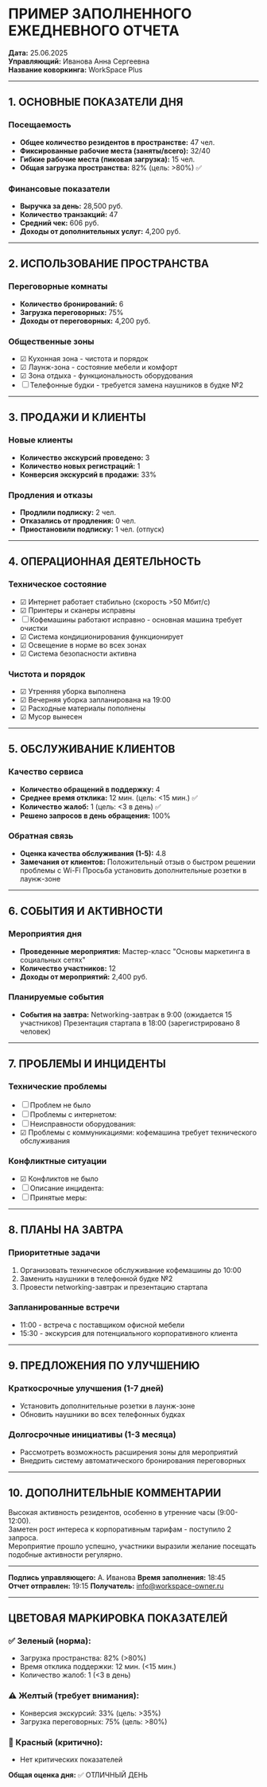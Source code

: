 # ПРИМЕР ЗАПОЛНЕННОГО ЕЖЕДНЕВНОГО ОТЧЕТА

**Дата:** 25.06.2025  
**Управляющий:** Иванова Анна Сергеевна  
**Название коворкинга:** WorkSpace Plus

---

## 1. ОСНОВНЫЕ ПОКАЗАТЕЛИ ДНЯ

### Посещаемость
- **Общее количество резидентов в пространстве:** 47 чел.
- **Фиксированные рабочие места (заняты/всего):** 32/40
- **Гибкие рабочие места (пиковая загрузка):** 15 чел.
- **Общая загрузка пространства:** 82% (цель: >80%) ✅

### Финансовые показатели
- **Выручка за день:** 28,500 руб.
- **Количество транзакций:** 47
- **Средний чек:** 606 руб.
- **Доходы от дополнительных услуг:** 4,200 руб.

---

## 2. ИСПОЛЬЗОВАНИЕ ПРОСТРАНСТВА

### Переговорные комнаты
- **Количество бронирований:** 6
- **Загрузка переговорных:** 75% 
- **Доходы от переговорных:** 4,200 руб.

### Общественные зоны
- ☑ Кухонная зона - чистота и порядок
- ☑ Лаунж-зона - состояние мебели и комфорт  
- ☑ Зона отдыха - функциональность оборудования
- ☐ Телефонные будки - требуется замена наушников в будке №2

---

## 3. ПРОДАЖИ И КЛИЕНТЫ

### Новые клиенты
- **Количество экскурсий проведено:** 3
- **Количество новых регистраций:** 1
- **Конверсия экскурсий в продажи:** 33%

### Продления и отказы
- **Продлили подписку:** 2 чел.
- **Отказались от продления:** 0 чел.
- **Приостановили подписку:** 1 чел. (отпуск)

---

## 4. ОПЕРАЦИОННАЯ ДЕЯТЕЛЬНОСТЬ

### Техническое состояние
- ☑ Интернет работает стабильно (скорость >50 Мбит/с)
- ☑ Принтеры и сканеры исправны
- ☐ Кофемашины работают исправно - основная машина требует очистки
- ☑ Система кондиционирования функционирует
- ☑ Освещение в норме во всех зонах
- ☑ Система безопасности активна

### Чистота и порядок
- ☑ Утренняя уборка выполнена
- ☑ Вечерняя уборка запланирована на 19:00
- ☑ Расходные материалы пополнены
- ☑ Мусор вынесен

---

## 5. ОБСЛУЖИВАНИЕ КЛИЕНТОВ

### Качество сервиса
- **Количество обращений в поддержку:** 4
- **Среднее время отклика:** 12 мин. (цель: <15 мин.) ✅
- **Количество жалоб:** 1 (цель: <3 в день) ✅
- **Решено запросов в день обращения:** 100%

### Обратная связь
- **Оценка качества обслуживания (1-5):** 4.8
- **Замечания от клиентов:** 
  Положительный отзыв о быстром решении проблемы с Wi-Fi
  Просьба установить дополнительные розетки в лаунж-зоне

---

## 6. СОБЫТИЯ И АКТИВНОСТИ

### Мероприятия дня
- **Проведенные мероприятия:** 
  Мастер-класс "Основы маркетинга в социальных сетях"
- **Количество участников:** 12
- **Доходы от мероприятий:** 2,400 руб.

### Планируемые события
- **События на завтра:**
  Networking-завтрак в 9:00 (ожидается 15 участников)
  Презентация стартапа в 18:00 (зарегистрировано 8 человек)

---

## 7. ПРОБЛЕМЫ И ИНЦИДЕНТЫ

### Технические проблемы
- ☐ Проблем не было
- ☐ Проблемы с интернетом: 
- ☐ Неисправности оборудования: 
- ☑ Проблемы с коммуникациями: кофемашина требует технического обслуживания

### Конфликтные ситуации
- ☑ Конфликтов не было
- ☐ Описание инцидента: 
- ☐ Принятые меры: 

---

## 8. ПЛАНЫ НА ЗАВТРА

### Приоритетные задачи
1. Организовать техническое обслуживание кофемашины до 10:00
2. Заменить наушники в телефонной будке №2
3. Провести networking-завтрак и презентацию стартапа

### Запланированные встречи
- 11:00 - встреча с поставщиком офисной мебели
- 15:30 - экскурсия для потенциального корпоративного клиента

---

## 9. ПРЕДЛОЖЕНИЯ ПО УЛУЧШЕНИЮ

### Краткосрочные улучшения (1-7 дней)
- Установить дополнительные розетки в лаунж-зоне
- Обновить наушники во всех телефонных будках

### Долгосрочные инициативы (1-3 месяца)
- Рассмотреть возможность расширения зоны для мероприятий
- Внедрить систему автоматического бронирования переговорных

---

## 10. ДОПОЛНИТЕЛЬНЫЕ КОММЕНТАРИИ

Высокая активность резидентов, особенно в утренние часы (9:00-12:00).  
Заметен рост интереса к корпоративным тарифам - поступило 2 запроса.  
Мероприятие прошло успешно, участники выразили желание посещать подобные активности регулярно.

---

**Подпись управляющего:** А. Иванова **Время заполнения:** 18:45  
**Отчет отправлен:** 19:15 **Получатель:** info@workspace-owner.ru

---

## ЦВЕТОВАЯ МАРКИРОВКА ПОКАЗАТЕЛЕЙ

### ✅ Зеленый (норма):
- Загрузка пространства: 82% (>80%)
- Время отклика поддержки: 12 мин. (<15 мин.)
- Количество жалоб: 1 (<3 в день)

### ⚠️ Желтый (требует внимания):
- Конверсия экскурсий: 33% (цель: >35%)
- Загрузка переговорных: 75% (цель: >80%)

### 🔴 Красный (критично):
- Нет критических показателей

**Общая оценка дня:** ✅ ОТЛИЧНЫЙ ДЕНЬ